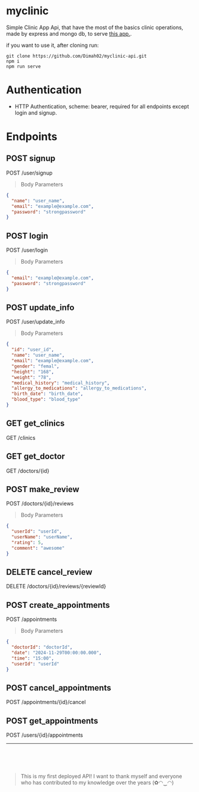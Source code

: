 # myclinic

Simple Clinic App Api, that have the most of the basics clinic operations, made by express and mongo db, to serve [this app.](https://github.com/Dimah02/myclinic-app).

if you want to use it, after cloning run:
```
git clone https://github.com/Dimah02/myclinic-api.git
npm i
npm run serve
```

# Authentication

- HTTP Authentication, scheme: bearer, required for all endpoints except login and signup.

# Endpoints

## POST signup

POST /user/signup

> Body Parameters

```json
{
  "name": "user_name",
  "email": "example@example.com",
  "password": "strongpassword"
}
```




## POST login

POST /user/login

> Body Parameters

```json
{
  "email": "example@example.com",
  "password": "strongpassword"
}
```
 

## POST update_info

POST /user/update_info

> Body Parameters

```json
{
  "id": "user_id",
  "name": "user_name",
  "email": "example@example.com",
  "gender": "femal",
  "height": "168",
  "weight": "78",
  "medical_history": "medical_history",
  "allergy_to_medications": "allergy_to_medications",
  "birth_date": "birth_date",
  "blood_type": "blood_type"
}
```

## GET get_clinics

GET /clinics

 

## GET get_doctor

GET /doctors/{id}

 

## POST make_review

POST /doctors/{id}/reviews

> Body Parameters

```json
{
  "userId": "userId",
  "userName": "userName",
  "rating": 5,
  "comment": "awesome"
}
```
 

## DELETE cancel_review

DELETE /doctors/{id}/reviews/{reviewId}

 

## POST create_appointments

POST /appointments

> Body Parameters

```json
{
  "doctorId": "doctorId",
  "date": "2024-11-29T00:00:00.000",
  "time": "15:00",
  "userId": "userId"
}
```


## POST cancel_appointments

POST /appointments/{id}/cancel


## POST get_appointments

POST /users/{id}/appointments

---
<br> 
<br> 
<br> 
   

> This is my first deployed API! I want to thank myself and everyone who has contributed to my knowledge over the years (✿◠‿◠)


